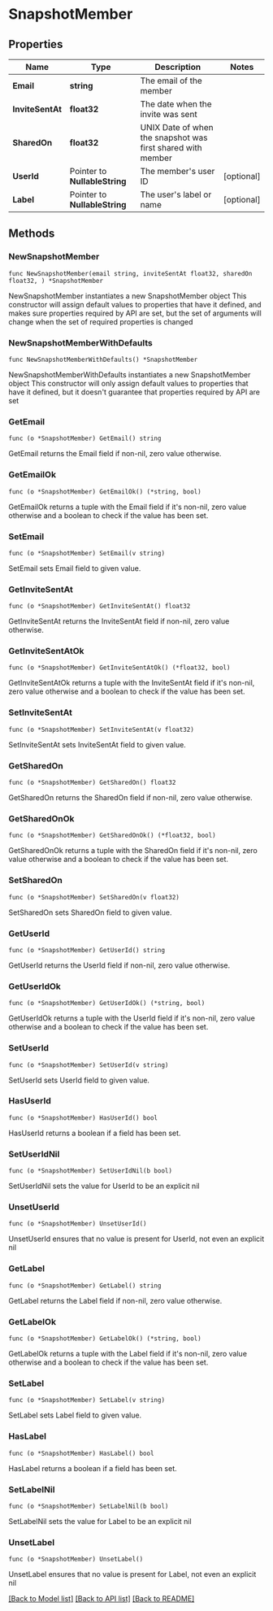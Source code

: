 # SnapshotMember

## Properties

Name | Type | Description | Notes
------------ | ------------- | ------------- | -------------
**Email** | **string** | The email of the member | 
**InviteSentAt** | **float32** | The date when the invite was sent | 
**SharedOn** | **float32** | UNIX Date of when the snapshot was first shared with member | 
**UserId** | Pointer to **NullableString** | The member&#39;s user ID | [optional] 
**Label** | Pointer to **NullableString** | The user&#39;s label or name | [optional] 

## Methods

### NewSnapshotMember

`func NewSnapshotMember(email string, inviteSentAt float32, sharedOn float32, ) *SnapshotMember`

NewSnapshotMember instantiates a new SnapshotMember object
This constructor will assign default values to properties that have it defined,
and makes sure properties required by API are set, but the set of arguments
will change when the set of required properties is changed

### NewSnapshotMemberWithDefaults

`func NewSnapshotMemberWithDefaults() *SnapshotMember`

NewSnapshotMemberWithDefaults instantiates a new SnapshotMember object
This constructor will only assign default values to properties that have it defined,
but it doesn't guarantee that properties required by API are set

### GetEmail

`func (o *SnapshotMember) GetEmail() string`

GetEmail returns the Email field if non-nil, zero value otherwise.

### GetEmailOk

`func (o *SnapshotMember) GetEmailOk() (*string, bool)`

GetEmailOk returns a tuple with the Email field if it's non-nil, zero value otherwise
and a boolean to check if the value has been set.

### SetEmail

`func (o *SnapshotMember) SetEmail(v string)`

SetEmail sets Email field to given value.


### GetInviteSentAt

`func (o *SnapshotMember) GetInviteSentAt() float32`

GetInviteSentAt returns the InviteSentAt field if non-nil, zero value otherwise.

### GetInviteSentAtOk

`func (o *SnapshotMember) GetInviteSentAtOk() (*float32, bool)`

GetInviteSentAtOk returns a tuple with the InviteSentAt field if it's non-nil, zero value otherwise
and a boolean to check if the value has been set.

### SetInviteSentAt

`func (o *SnapshotMember) SetInviteSentAt(v float32)`

SetInviteSentAt sets InviteSentAt field to given value.


### GetSharedOn

`func (o *SnapshotMember) GetSharedOn() float32`

GetSharedOn returns the SharedOn field if non-nil, zero value otherwise.

### GetSharedOnOk

`func (o *SnapshotMember) GetSharedOnOk() (*float32, bool)`

GetSharedOnOk returns a tuple with the SharedOn field if it's non-nil, zero value otherwise
and a boolean to check if the value has been set.

### SetSharedOn

`func (o *SnapshotMember) SetSharedOn(v float32)`

SetSharedOn sets SharedOn field to given value.


### GetUserId

`func (o *SnapshotMember) GetUserId() string`

GetUserId returns the UserId field if non-nil, zero value otherwise.

### GetUserIdOk

`func (o *SnapshotMember) GetUserIdOk() (*string, bool)`

GetUserIdOk returns a tuple with the UserId field if it's non-nil, zero value otherwise
and a boolean to check if the value has been set.

### SetUserId

`func (o *SnapshotMember) SetUserId(v string)`

SetUserId sets UserId field to given value.

### HasUserId

`func (o *SnapshotMember) HasUserId() bool`

HasUserId returns a boolean if a field has been set.

### SetUserIdNil

`func (o *SnapshotMember) SetUserIdNil(b bool)`

 SetUserIdNil sets the value for UserId to be an explicit nil

### UnsetUserId
`func (o *SnapshotMember) UnsetUserId()`

UnsetUserId ensures that no value is present for UserId, not even an explicit nil
### GetLabel

`func (o *SnapshotMember) GetLabel() string`

GetLabel returns the Label field if non-nil, zero value otherwise.

### GetLabelOk

`func (o *SnapshotMember) GetLabelOk() (*string, bool)`

GetLabelOk returns a tuple with the Label field if it's non-nil, zero value otherwise
and a boolean to check if the value has been set.

### SetLabel

`func (o *SnapshotMember) SetLabel(v string)`

SetLabel sets Label field to given value.

### HasLabel

`func (o *SnapshotMember) HasLabel() bool`

HasLabel returns a boolean if a field has been set.

### SetLabelNil

`func (o *SnapshotMember) SetLabelNil(b bool)`

 SetLabelNil sets the value for Label to be an explicit nil

### UnsetLabel
`func (o *SnapshotMember) UnsetLabel()`

UnsetLabel ensures that no value is present for Label, not even an explicit nil

[[Back to Model list]](../README.md#documentation-for-models) [[Back to API list]](../README.md#documentation-for-api-endpoints) [[Back to README]](../README.md)


